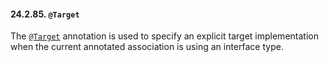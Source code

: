 #### 24.2.85. `@Target`

<div class="paragraph">

The [`@Target`](https://docs.jboss.org/hibernate/orm/5.2/javadocs/org/hibernate/annotations/Target.html) annotation is used to specify an explicit target implementation when the current annotated association is using an interface type.

</div>
</div>
<div class="sect3">

